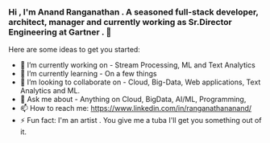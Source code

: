 ### Hi , I'm Anand Ranganathan . A seasoned full-stack developer, architect, manager and currently working as Sr.Director Engineering at Gartner . 👋

<!--
**anandr781/anandr781** is a ✨ _special_ ✨ repository because its `README.md` (this file) appears on your GitHub profile.
-->

Here are some ideas to get you started:

- 🔭 I’m currently working on - Stream Processing, ML and Text Analytics
- 🌱 I’m currently learning - On a few things 
- 👯 I’m looking to collaborate on - Cloud, Big-Data, Web applications, Text Analytics and ML. 
- 💬 Ask me about - Anything on Cloud, BigData, AI/ML, Programming, 
- 📫 How to reach me: https://www.linkedin.com/in/ranganathananand/
- ⚡ Fun fact: I'm an artist . You give me a tuba I'll get you something out of it.

